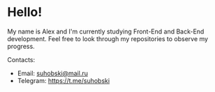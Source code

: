 # Hello!

My name is Alex and I'm currently studying Front-End and Back-End development. 
Feel free to look through my repositories to observe my progress.

Contacts:
* Email: suhobski@mail.ru
* Telegram: https://t.me/suhobski
